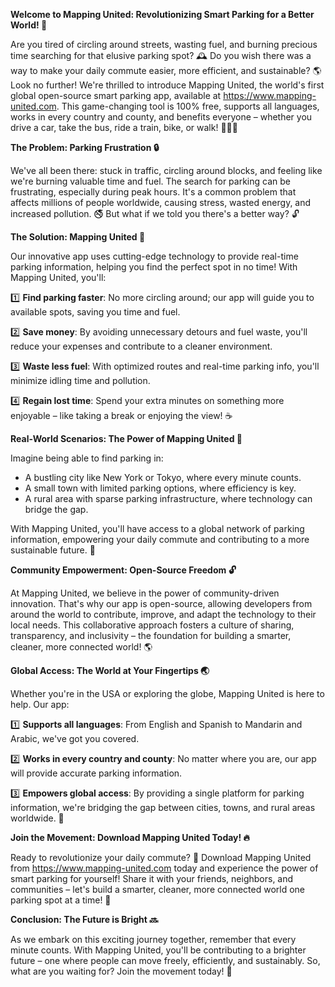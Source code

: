 **Welcome to Mapping United: Revolutionizing Smart Parking for a Better World! 🚀**

Are you tired of circling around streets, wasting fuel, and burning precious time searching for that elusive parking spot? 🕰️ Do you wish there was a way to make your daily commute easier, more efficient, and sustainable? 🌎 Look no further! We're thrilled to introduce Mapping United, the world's first global open-source smart parking app, available at https://www.mapping-united.com. This game-changing tool is 100% free, supports all languages, works in every country and county, and benefits everyone – whether you drive a car, take the bus, ride a train, bike, or walk! 🚶‍♀️🚌

**The Problem: Parking Frustration 🔒**

We've all been there: stuck in traffic, circling around blocks, and feeling like we're burning valuable time and fuel. The search for parking can be frustrating, especially during peak hours. It's a common problem that affects millions of people worldwide, causing stress, wasted energy, and increased pollution. 🚭 But what if we told you there's a better way? 🔓

**The Solution: Mapping United 📍**

Our innovative app uses cutting-edge technology to provide real-time parking information, helping you find the perfect spot in no time! With Mapping United, you'll:

1️⃣ **Find parking faster**: No more circling around; our app will guide you to available spots, saving you time and fuel.

2️⃣ **Save money**: By avoiding unnecessary detours and fuel waste, you'll reduce your expenses and contribute to a cleaner environment.

3️⃣ **Waste less fuel**: With optimized routes and real-time parking info, you'll minimize idling time and pollution.

4️⃣ **Regain lost time**: Spend your extra minutes on something more enjoyable – like taking a break or enjoying the view! ☕️

**Real-World Scenarios: The Power of Mapping United 🌟**

Imagine being able to find parking in:

* A bustling city like New York or Tokyo, where every minute counts.
* A small town with limited parking options, where efficiency is key.
* A rural area with sparse parking infrastructure, where technology can bridge the gap.

With Mapping United, you'll have access to a global network of parking information, empowering your daily commute and contributing to a more sustainable future. 🌈

**Community Empowerment: Open-Source Freedom 🔓**

At Mapping United, we believe in the power of community-driven innovation. That's why our app is open-source, allowing developers from around the world to contribute, improve, and adapt the technology to their local needs. This collaborative approach fosters a culture of sharing, transparency, and inclusivity – the foundation for building a smarter, cleaner, more connected world! 🌎

**Global Access: The World at Your Fingertips 🌏**

Whether you're in the USA or exploring the globe, Mapping United is here to help. Our app:

1️⃣ **Supports all languages**: From English and Spanish to Mandarin and Arabic, we've got you covered.

2️⃣ **Works in every country and county**: No matter where you are, our app will provide accurate parking information.

3️⃣ **Empowers global access**: By providing a single platform for parking information, we're bridging the gap between cities, towns, and rural areas worldwide. 🌈

**Join the Movement: Download Mapping United Today! 🔥**

Ready to revolutionize your daily commute? 🚀 Download Mapping United from https://www.mapping-united.com today and experience the power of smart parking for yourself! Share it with your friends, neighbors, and communities – let's build a smarter, cleaner, more connected world one parking spot at a time! 🌟

**Conclusion: The Future is Bright 🔜**

As we embark on this exciting journey together, remember that every minute counts. With Mapping United, you'll be contributing to a brighter future – one where people can move freely, efficiently, and sustainably. So, what are you waiting for? Join the movement today! 🌟